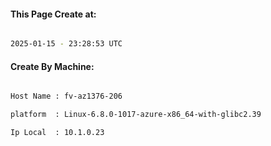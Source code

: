 
   
#### This Page Create at:

```bash

2025-01-15 - 23:28:53 UTC

```

#### Create By Machine:

```bash

Host Name : fv-az1376-206

platform  : Linux-6.8.0-1017-azure-x86_64-with-glibc2.39

Ip Local  : 10.1.0.23

```

